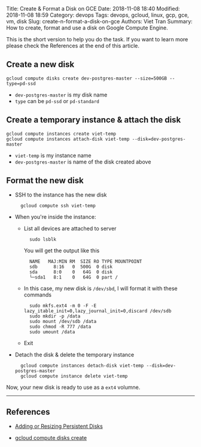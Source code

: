 Title: Create & Format a Disk on GCE
Date: 2018-11-08 18:40
Modified: 2018-11-08 18:59
Category: devops
Tags: devops, gcloud, linux, gcp, gce, vm, disk
Slug: create-n-format-a-disk-on-gce
Authors: Viet Tran
Summary: How to create, format and use a disk on Google Compute Engine.

This is the short version to help you do the task. If you want to learn more please check the References at the end of this article.

## Create a new disk

    gcloud compute disks create dev-postgres-master --size=500GB --type=pd-ssd

- `dev-postgres-master` is my disk name
- `type` can be `pd-ssd` or `pd-standard`

## Create a temporary instance & attach the disk

    gcloud compute instances create viet-temp
    gcloud compute instances attach-disk viet-temp --disk=dev-postgres-master

- `viet-temp` is my instance name
- `dev-postgres-master` is name of the disk created above

## Format the new disk

- SSH to the instance has the new disk

        gcloud compute ssh viet-temp

- When you're inside the instance:

    - List all devices are attached to server

            sudo lsblk

      You will get the output like this

            NAME   MAJ:MIN RM  SIZE RO TYPE MOUNTPOINT
            sdb      8:16   0  500G  0 disk
            sda      8:0    0   64G  0 disk
            └─sda1   8:1    0   64G  0 part /

    - In this case, my new disk is `/dev/sbd`, I will format it with these commands

            sudo mkfs.ext4 -m 0 -F -E lazy_itable_init=0,lazy_journal_init=0,discard /dev/sdb
            sudo mkdir -p /data
            sudo mount /dev/sdb /data
            sudo chmod -R 777 /data
            sudo umount /data
  
    - Exit

- Detach the disk & delete the temporary instance

        gcloud compute instances detach-disk viet-temp --disk=dev-postgres-master
        gcloud compute instance delete viet-temp

Now, your new disk is ready to use as a `ext4` volumne.

---

## References

- [Adding or Resizing Persistent Disks](https://cloud.google.com/compute/docs/disks/add-persistent-disk)

- [gcloud compute disks create](https://cloud.google.com/sdk/gcloud/reference/compute/disks/create)